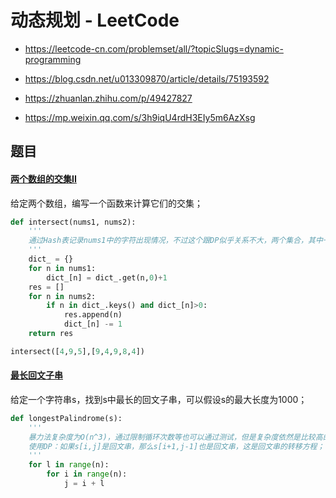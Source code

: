 # 动态规划 - LeetCode

- https://leetcode-cn.com/problemset/all/?topicSlugs=dynamic-programming

- https://blog.csdn.net/u013309870/article/details/75193592

- https://zhuanlan.zhihu.com/p/49427827

- https://mp.weixin.qq.com/s/3h9iqU4rdH3EIy5m6AzXsg

## 题目

#### [两个数组的交集II](https://leetcode-cn.com/problems/intersection-of-two-arrays-ii/)

给定两个数组，编写一个函数来计算它们的交集；

```python
def intersect(nums1, nums2):
    '''
    通过Hash表记录nums1中的字符出现情况，不过这个跟DP似乎关系不大，两个集合，其中一个用于加，一个用于减，加减之间得到了交集；
    '''
    dict_ = {}
    for n in nums1:
        dict_[n] = dict_.get(n,0)+1
    res = []
    for n in nums2:
        if n in dict_.keys() and dict_[n]>0:
            res.append(n)
            dict_[n] -= 1
    return res

intersect([4,9,5],[9,4,9,8,4])
```

#### [最长回文子串](https://leetcode-cn.com/problems/longest-palindromic-substring/)

给定一个字符串s，找到s中最长的回文子串，可以假设s的最大长度为1000；

```python
def longestPalindrome(s):
    '''
    暴力法复杂度为O(n^3)，通过限制循环次数等也可以通过测试，但是复杂度依然是比较高的；
    使用DP：如果s[i,j]是回文串，那么s[i+1,j-1]也是回文串，这是回文串的转移方程；
    '''
    for l in range(n):
        for i in range(n):
            j = i + l
```

